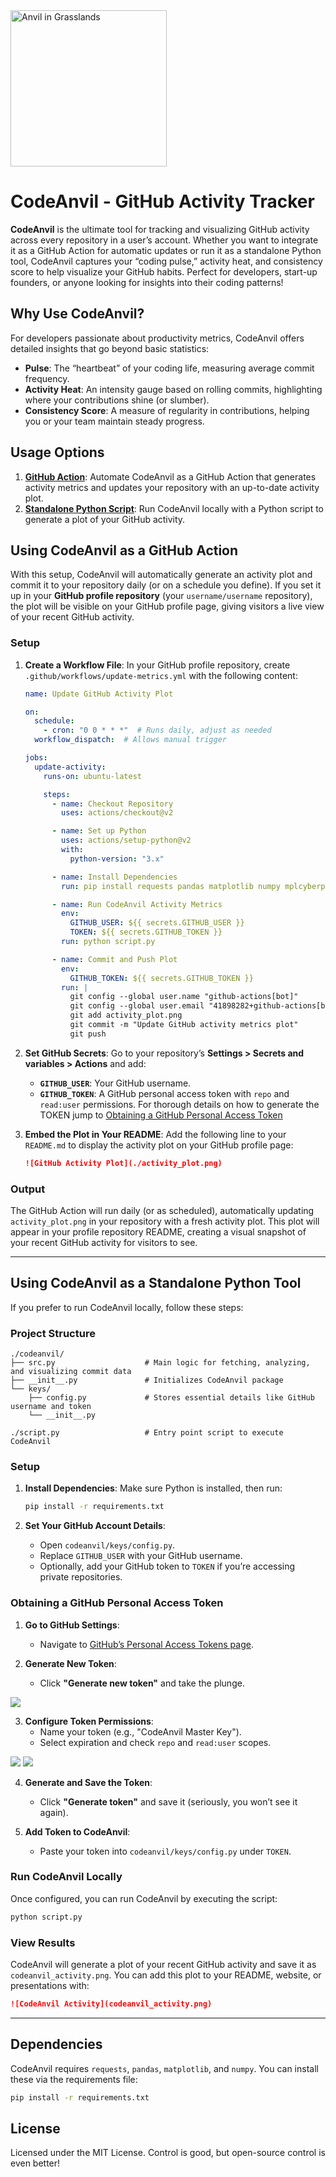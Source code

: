 <img src="img/codeanvil.webp" alt="Anvil in Grasslands" width="250" height="auto">

# CodeAnvil - GitHub Activity Tracker

**CodeAnvil** is the ultimate tool for tracking and visualizing GitHub activity across every repository in a user’s account. Whether you want to integrate it as a GitHub Action for automatic updates or run it as a standalone Python tool, CodeAnvil captures your “coding pulse,” activity heat, and consistency score to help visualize your GitHub habits. Perfect for developers, start-up founders, or anyone looking for insights into their coding patterns!

## Why Use CodeAnvil?

For developers passionate about productivity metrics, CodeAnvil offers detailed insights that go beyond basic statistics:

- **Pulse**: The “heartbeat” of your coding life, measuring average commit frequency.
- **Activity Heat**: An intensity gauge based on rolling commits, highlighting where your contributions shine (or slumber).
- **Consistency Score**: A measure of regularity in contributions, helping you or your team maintain steady progress.

## Usage Options

1. **[GitHub Action](#using-codeanvil-as-a-github-action)**: Automate CodeAnvil as a GitHub Action that generates activity metrics and updates your repository with an up-to-date activity plot.
2. **[Standalone Python Script](#using-codeanvil-as-a-standalone-python-tool)**: Run CodeAnvil locally with a Python script to generate a plot of your GitHub activity.

## Using CodeAnvil as a GitHub Action

With this setup, CodeAnvil will automatically generate an activity plot and commit it to your repository daily (or on a schedule you define). If you set it up in your **GitHub profile repository** (your `username/username` repository), the plot will be visible on your GitHub profile page, giving visitors a live view of your recent GitHub activity.

### Setup

1. **Create a Workflow File**: In your GitHub profile repository, create `.github/workflows/update-metrics.yml` with the following content:

   ```yaml
   name: Update GitHub Activity Plot

   on:
     schedule:
       - cron: "0 0 * * *"  # Runs daily, adjust as needed
     workflow_dispatch:  # Allows manual trigger

   jobs:
     update-activity:
       runs-on: ubuntu-latest

       steps:
         - name: Checkout Repository
           uses: actions/checkout@v2

         - name: Set up Python
           uses: actions/setup-python@v2
           with:
             python-version: "3.x"

         - name: Install Dependencies
           run: pip install requests pandas matplotlib numpy mplcyberpunk

         - name: Run CodeAnvil Activity Metrics
           env:
             GITHUB_USER: ${{ secrets.GITHUB_USER }}
             TOKEN: ${{ secrets.GITHUB_TOKEN }}
           run: python script.py

         - name: Commit and Push Plot
           env:
             GITHUB_TOKEN: ${{ secrets.GITHUB_TOKEN }}
           run: |
             git config --global user.name "github-actions[bot]"
             git config --global user.email "41898282+github-actions[bot]@users.noreply.github.com"
             git add activity_plot.png
             git commit -m "Update GitHub activity metrics plot"
             git push
   ```

2. **Set GitHub Secrets**: Go to your repository’s **Settings > Secrets and variables > Actions** and add:
   - **`GITHUB_USER`**: Your GitHub username.
   - **`GITHUB_TOKEN`**: A GitHub personal access token with `repo` and `read:user` permissions. For thorough details on how to generate the TOKEN jump to [Obtaining a GitHub Personal Access Token](#obtaining-a-github-personal-access-token)


3. **Embed the Plot in Your README**: Add the following line to your `README.md` to display the activity plot on your GitHub profile page:

   ```markdown
   ![GitHub Activity Plot](./activity_plot.png)
   ```

### Output

The GitHub Action will run daily (or as scheduled), automatically updating `activity_plot.png` in your repository with a fresh activity plot. This plot will appear in your profile repository README, creating a visual snapshot of your recent GitHub activity for visitors to see.

---

## Using CodeAnvil as a Standalone Python Tool

If you prefer to run CodeAnvil locally, follow these steps:

### Project Structure

```plaintext
./codeanvil/
├── src.py                    # Main logic for fetching, analyzing, and visualizing commit data
├── __init__.py               # Initializes CodeAnvil package
└── keys/
    ├── config.py             # Stores essential details like GitHub username and token
    └── __init__.py

./script.py                   # Entry point script to execute CodeAnvil
```

### Setup

1. **Install Dependencies**: Make sure Python is installed, then run:

   ```bash
   pip install -r requirements.txt
   ```

2. **Set Your GitHub Account Details**:
   - Open `codeanvil/keys/config.py`.
   - Replace `GITHUB_USER` with your GitHub username.
   - Optionally, add your GitHub token to `TOKEN` if you’re accessing private repositories.

### Obtaining a GitHub Personal Access Token

1. **Go to GitHub Settings**:
   - Navigate to [GitHub’s Personal Access Tokens page](https://github.com/settings/tokens).
   
2. **Generate New Token**:
   - Click **"Generate new token"** and take the plunge.

![](img/gh_token.png)

3. **Configure Token Permissions**:
   - Name your token (e.g., "CodeAnvil Master Key").
   - Select expiration and check `repo` and `read:user` scopes.

![](img/gh_scopes_1.png)
![](img/gh_scopes_2.png)

4. **Generate and Save the Token**:
   - Click **"Generate token"** and save it (seriously, you won’t see it again).
  
5. **Add Token to CodeAnvil**:
   - Paste your token into `codeanvil/keys/config.py` under `TOKEN`.

### Run CodeAnvil Locally

Once configured, you can run CodeAnvil by executing the script:

```bash
python script.py
```

### View Results

CodeAnvil will generate a plot of your recent GitHub activity and save it as `codeanvil_activity.png`. You can add this plot to your README, website, or presentations with:

```markdown
![CodeAnvil Activity](codeanvil_activity.png)
```

---

## Dependencies

CodeAnvil requires `requests`, `pandas`, `matplotlib`, and `numpy`. You can install these via the requirements file:

```bash
pip install -r requirements.txt
```

## License

Licensed under the MIT License. Control is good, but open-source control is even better!

